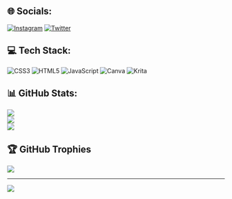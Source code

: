 
## 🌐 Socials:
[![Instagram](https://img.shields.io/badge/Instagram-%23E4405F.svg?logo=Instagram&logoColor=white)](https://instagram.com/dudda_ar) [![Twitter](https://img.shields.io/badge/Twitter-%231DA1F2.svg?logo=Twitter&logoColor=white)](https://twitter.com/dufzinha) 

## 💻 Tech Stack:
![CSS3](https://img.shields.io/badge/css3-%231572B6.svg?style=flat&logo=css3&logoColor=white) ![HTML5](https://img.shields.io/badge/html5-%23E34F26.svg?style=flat&logo=html5&logoColor=white) ![JavaScript](https://img.shields.io/badge/javascript-%23323330.svg?style=flat&logo=javascript&logoColor=%23F7DF1E) ![Canva](https://img.shields.io/badge/Canva-%2300C4CC.svg?style=flat&logo=Canva&logoColor=white) ![Krita](https://img.shields.io/badge/Krita-203759?style=flat&logo=krita&logoColor=EEF37B)
## 📊 GitHub Stats:
![](https://github-readme-stats.vercel.app/api?username=Dufzinha&theme=radical&hide_border=false&include_all_commits=false&count_private=false)<br/>
![](https://github-readme-streak-stats.herokuapp.com/?user=Dufzinha&theme=radical&hide_border=false)<br/>
![](https://github-readme-stats.vercel.app/api/top-langs/?username=Dufzinha&theme=radical&hide_border=false&include_all_commits=false&count_private=false&layout=compact)

## 🏆 GitHub Trophies
![](https://github-profile-trophy.vercel.app/?username=Dufzinha&theme=radical&no-frame=false&no-bg=true&margin-w=4)

---
[![](https://visitcount.itsvg.in/api?id=Dufzinha&icon=0&color=0)](https://visitcount.itsvg.in)

